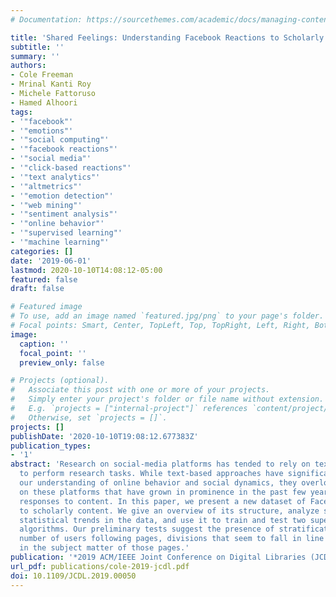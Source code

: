 ```yaml
---
# Documentation: https://sourcethemes.com/academic/docs/managing-content/

title: 'Shared Feelings: Understanding Facebook Reactions to Scholarly Articles'
subtitle: ''
summary: ''
authors:
- Cole Freeman
- Mrinal Kanti Roy
- Michele Fattoruso
- Hamed Alhoori
tags:
- '"facebook"'
- '"emotions"'
- '"social computing"'
- '"facebook reactions"'
- '"social media"'
- '"click-based reactions"'
- '"text analytics"'
- '"altmetrics"'
- '"emotion detection"'
- '"web mining"'
- '"sentiment analysis"'
- '"online behavior"'
- '"supervised learning"'
- '"machine learning"'
categories: []
date: '2019-06-01'
lastmod: 2020-10-10T14:08:12-05:00
featured: false
draft: false

# Featured image
# To use, add an image named `featured.jpg/png` to your page's folder.
# Focal points: Smart, Center, TopLeft, Top, TopRight, Left, Right, BottomLeft, Bottom, BottomRight.
image:
  caption: ''
  focal_point: ''
  preview_only: false

# Projects (optional).
#   Associate this post with one or more of your projects.
#   Simply enter your project's folder or file name without extension.
#   E.g. `projects = ["internal-project"]` references `content/project/deep-learning/index.md`.
#   Otherwise, set `projects = []`.
projects: []
publishDate: '2020-10-10T19:08:12.677383Z'
publication_types:
- '1'
abstract: 'Research on social-media platforms has tended to rely on textual analysis
  to perform research tasks. While text-based approaches have significantly increased
  our understanding of online behavior and social dynamics, they overlook features
  on these platforms that have grown in prominence in the past few years: click-based
  responses to content. In this paper, we present a new dataset of Facebook Reactions
  to scholarly content. We give an overview of its structure, analyze some of the
  statistical trends in the data, and use it to train and test two supervised learning
  algorithms. Our preliminary tests suggest the presence of stratification in the
  number of users following pages, divisions that seem to fall in line with distinctions
  in the subject matter of those pages.'
publication: '*2019 ACM/IEEE Joint Conference on Digital Libraries (JCDL)*'
url_pdf: publications/cole-2019-jcdl.pdf
doi: 10.1109/JCDL.2019.00050
---
```


